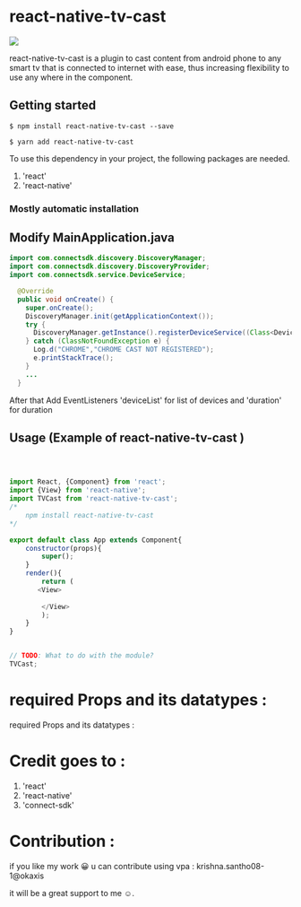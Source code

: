 # react-native-tv-cast

![](gif)

react-native-tv-cast is a plugin to cast content from android phone to any smart tv that is connected to internet with ease, thus increasing flexibility to use any where in the component.

## Getting started

`$ npm install react-native-tv-cast --save`

`$ yarn add react-native-tv-cast`

To use this dependency in your project, the following packages are needed. 
1. 'react'
2. 'react-native'

### Mostly automatic installation

## Modify MainApplication.java

  


```java
import com.connectsdk.discovery.DiscoveryManager;
import com.connectsdk.discovery.DiscoveryProvider;
import com.connectsdk.service.DeviceService;

  @Override
  public void onCreate() {
    super.onCreate();
    DiscoveryManager.init(getApplicationContext());
    try {
      DiscoveryManager.getInstance().registerDeviceService((Class<DeviceService>) Class.forName("com.connectsdk.service.CastService"), (Class<DiscoveryProvider>)Class.forName("com.connectsdk.discovery.provider.CastDiscoveryProvider"));
    } catch (ClassNotFoundException e) {
      Log.d("CHROME","CHROME CAST NOT REGISTERED");
      e.printStackTrace();
    }
    ...
  }
```

  After that Add EventListeners 'deviceList' for list of devices and 'duration' for duration


## Usage (Example of react-native-tv-cast )
```javascript



import React, {Component} from 'react';
import {View} from 'react-native';
import TVCast from 'react-native-tv-cast';
/*
    npm install react-native-tv-cast
*/

export default class App extends Component{
    constructor(props){
        super();
    }
    render(){
        return (
       <View>
            
        </View>
        );
    }
}


// TODO: What to do with the module?
TVCast;
```

# required Props and its datatypes :

required Props and its datatypes :




# Credit goes to : 

1. 'react'
2. 'react-native'
3. 'connect-sdk' 

# Contribution :

if you like my work 😀 u can contribute using
vpa : krishna.santho08-1@okaxis

it will be a great support to me ☺.


